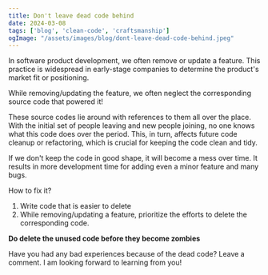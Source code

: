 ```yaml
---
title: Don't leave dead code behind
date: 2024-03-08
tags: ['blog', 'clean-code', 'craftsmanship']
ogImage: "/assets/images/blog/dont-leave-dead-code-behind.jpeg"
---
```


In software product development, we often remove or update a feature. This practice is widespread in early-stage companies to determine the product's market fit or positioning. 

While removing/updating the feature, we often neglect the corresponding source code that powered it! 

These source codes lie around with references to them all over the place. With the initial set of people leaving and new people joining, no one knows what this code does over the period. This, in turn, affects future code cleanup or refactoring, which is crucial for keeping the code clean and tidy. 

If we don't keep the code in good shape, it will become a mess over time. It results in more development time for adding even a minor feature and many bugs. 

How to fix it?

1. Write code that is easier to delete
2. While removing/updating a feature, prioritize the efforts to delete the corresponding code. 

**Do delete the unused code before they become zombies**

Have you had any bad experiences because of the dead code? Leave a comment. I am looking forward to learning from you!